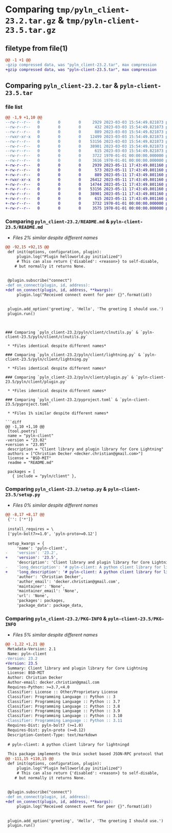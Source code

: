 # Comparing `tmp/pyln_client-23.2.tar.gz` & `tmp/pyln-client-23.5.tar.gz`

## filetype from file(1)

```diff
@@ -1 +1 @@
-gzip compressed data, was "pyln_client-23.2.tar", max compression
+gzip compressed data, was "pyln-client-23.5.tar", max compression
```

## Comparing `pyln_client-23.2.tar` & `pyln-client-23.5.tar`

### file list

```diff
@@ -1,9 +1,10 @@
--rw-r--r--   0        0        0     2929 2023-03-03 15:54:49.821873 pyln_client-23.2/README.md
--rw-r--r--   0        0        0      432 2023-03-03 15:54:49.821873 pyln_client-23.2/pyln/client/__init__.py
--rw-r--r--   0        0        0      889 2023-03-03 15:54:49.821873 pyln_client-23.2/pyln/client/clnutils.py
--rwxr-xr-x   0        0        0    12499 2023-03-03 15:54:49.821873 pyln_client-23.2/pyln/client/gossmap.py
--rw-r--r--   0        0        0    53156 2023-03-03 15:54:49.821873 pyln_client-23.2/pyln/client/lightning.py
--rw-r--r--   0        0        0    38901 2023-03-03 15:54:49.821873 pyln_client-23.2/pyln/client/plugin.py
--rw-r--r--   0        0        0      615 2023-03-03 15:54:49.821873 pyln_client-23.2/pyproject.toml
--rw-r--r--   0        0        0     3722 1970-01-01 00:00:00.000000 pyln_client-23.2/setup.py
--rw-r--r--   0        0        0     3616 1970-01-01 00:00:00.000000 pyln_client-23.2/PKG-INFO
+-rw-r--r--   0        0        0     2939 2023-05-11 17:43:49.801160 pyln-client-23.5/README.md
+-rw-r--r--   0        0        0      573 2023-05-11 17:43:49.801160 pyln-client-23.5/pyln/client/__init__.py
+-rw-r--r--   0        0        0      889 2023-05-11 17:43:49.801160 pyln-client-23.5/pyln/client/clnutils.py
+-rwxr-xr-x   0        0        0    26412 2023-05-11 17:43:49.801160 pyln-client-23.5/pyln/client/gossmap.py
+-rw-r--r--   0        0        0    14744 2023-05-11 17:43:49.801160 pyln-client-23.5/pyln/client/gossmapstats.py
+-rw-r--r--   0        0        0    53156 2023-05-11 17:43:49.801160 pyln-client-23.5/pyln/client/lightning.py
+-rw-r--r--   0        0        0    38901 2023-05-11 17:43:49.801160 pyln-client-23.5/pyln/client/plugin.py
+-rw-r--r--   0        0        0      615 2023-05-11 17:43:49.801160 pyln-client-23.5/pyproject.toml
+-rw-r--r--   0        0        0     3732 1970-01-01 00:00:00.000000 pyln-client-23.5/setup.py
+-rw-r--r--   0        0        0     3575 1970-01-01 00:00:00.000000 pyln-client-23.5/PKG-INFO
```

### Comparing `pyln_client-23.2/README.md` & `pyln-client-23.5/README.md`

 * *Files 2% similar despite different names*

```diff
@@ -92,15 +92,15 @@
 def init(options, configuration, plugin):
     plugin.log("Plugin helloworld.py initialized")
     # This can also return {'disabled': <reason>} to self-disable,
 	# but normally it returns None.
 
 
 @plugin.subscribe("connect")
-def on_connect(plugin, id, address):
+def on_connect(plugin, id, address, **kwargs):
     plugin.log("Received connect event for peer {}".format(id))
 
 
 plugin.add_option('greeting', 'Hello', 'The greeting I should use.')
 plugin.run()
 
 ```
```

### Comparing `pyln_client-23.2/pyln/client/clnutils.py` & `pyln-client-23.5/pyln/client/clnutils.py`

 * *Files identical despite different names*

### Comparing `pyln_client-23.2/pyln/client/lightning.py` & `pyln-client-23.5/pyln/client/lightning.py`

 * *Files identical despite different names*

### Comparing `pyln_client-23.2/pyln/client/plugin.py` & `pyln-client-23.5/pyln/client/plugin.py`

 * *Files identical despite different names*

### Comparing `pyln_client-23.2/pyproject.toml` & `pyln-client-23.5/pyproject.toml`

 * *Files 1% similar despite different names*

```diff
@@ -1,10 +1,10 @@
 [tool.poetry]
 name = "pyln-client"
-version = "23.02"
+version = "23.05"
 description = "Client library and plugin library for Core Lightning"
 authors = ["Christian Decker <decker.christian@gmail.com>"]
 license = "BSD-MIT"
 readme = "README.md"
 
 packages = [
   { include = "pyln/client" },
```

### Comparing `pyln_client-23.2/setup.py` & `pyln-client-23.5/setup.py`

 * *Files 0% similar despite different names*

```diff
@@ -8,17 +8,17 @@
 {'': ['*']}
 
 install_requires = \
 ['pyln-bolt7>=1.0', 'pyln-proto>=0.12']
 
 setup_kwargs = {
     'name': 'pyln-client',
-    'version': '23.2',
+    'version': '23.5',
     'description': 'Client library and plugin library for Core Lightning',
-    'long_description': '# pyln-client: A python client library for lightningd\n\nThis package implements the Unix socket based JSON-RPC protocol that\n`lightningd` exposes to the rest of the world. It can be used to call\narbitrary functions on the RPC interface, and serves as a basis for plugins\nwritten in python.\n\n\n## Installation\n\n`pyln-client` is available on `pip`:\n\n```\npip install pyln-client\n```\n\nAlternatively you can also install the development version to get access to\ncurrently unreleased features by checking out the Core Lightning source code and\ninstalling into your python3 environment:\n\n```bash\ngit clone https://github.com/ElementsProject/lightning.git\ncd lightning/contrib/pyln-client\npoetry install\n```\n\nThis will add links to the library into your environment so changing the\nchecked out source code will also result in the environment picking up these\nchanges. Notice however that unreleased versions may change API without\nwarning, so test thoroughly with the released version.\n\n## Examples\n\n\n### Using the JSON-RPC client\n```py\n"""\nGenerate invoice on one daemon and pay it on the other\n"""\nfrom pyln.client import LightningRpc\nimport random\n\n# Create two instances of the LightningRpc object using two different Core Lightning daemons on your computer\nl1 = LightningRpc("/tmp/lightning1/lightning-rpc")\nl5 = LightningRpc("/tmp/lightning5/lightning-rpc")\n\ninfo5 = l5.getinfo()\nprint(info5)\n\n# Create invoice for test payment\ninvoice = l5.invoice(100, "lbl{}".format(random.random()), "testpayment")\nprint(invoice)\n\n# Get route to l1\nroute = l1.getroute(info5[\'id\'], 100, 1)\nprint(route)\n\n# Pay invoice\nprint(l1.sendpay(route[\'route\'], invoice[\'payment_hash\']))\n```\n\n### Writing a plugin\n\nPlugins are programs that `lightningd` can be configured to execute alongside\nthe main daemon. They allow advanced interactions with and customizations to\nthe daemon.\n\n```python\n#!/usr/bin/env python3\nfrom pyln.client import Plugin\n\nplugin = Plugin()\n\n@plugin.method("hello")\ndef hello(plugin, name="world"):\n    """This is the documentation string for the hello-function.\n\n    It gets reported as the description when registering the function\n    as a method with `lightningd`.\n\n    If this returns (a dict), that\'s the JSON "result" returned.  If\n    it raises an exception, that causes a JSON "error" return (raising\n    pyln.client.RpcException allows finer control over the return).\n    """\n    greeting = plugin.get_option(\'greeting\')\n    s = \'{} {}\'.format(greeting, name)\n    plugin.log(s)\n    return s\n\n\n@plugin.init()\ndef init(options, configuration, plugin):\n    plugin.log("Plugin helloworld.py initialized")\n    # This can also return {\'disabled\': <reason>} to self-disable,\n\t# but normally it returns None.\n\n\n@plugin.subscribe("connect")\ndef on_connect(plugin, id, address):\n    plugin.log("Received connect event for peer {}".format(id))\n\n\nplugin.add_option(\'greeting\', \'Hello\', \'The greeting I should use.\')\nplugin.run()\n\n```\n',
+    'long_description': '# pyln-client: A python client library for lightningd\n\nThis package implements the Unix socket based JSON-RPC protocol that\n`lightningd` exposes to the rest of the world. It can be used to call\narbitrary functions on the RPC interface, and serves as a basis for plugins\nwritten in python.\n\n\n## Installation\n\n`pyln-client` is available on `pip`:\n\n```\npip install pyln-client\n```\n\nAlternatively you can also install the development version to get access to\ncurrently unreleased features by checking out the Core Lightning source code and\ninstalling into your python3 environment:\n\n```bash\ngit clone https://github.com/ElementsProject/lightning.git\ncd lightning/contrib/pyln-client\npoetry install\n```\n\nThis will add links to the library into your environment so changing the\nchecked out source code will also result in the environment picking up these\nchanges. Notice however that unreleased versions may change API without\nwarning, so test thoroughly with the released version.\n\n## Examples\n\n\n### Using the JSON-RPC client\n```py\n"""\nGenerate invoice on one daemon and pay it on the other\n"""\nfrom pyln.client import LightningRpc\nimport random\n\n# Create two instances of the LightningRpc object using two different Core Lightning daemons on your computer\nl1 = LightningRpc("/tmp/lightning1/lightning-rpc")\nl5 = LightningRpc("/tmp/lightning5/lightning-rpc")\n\ninfo5 = l5.getinfo()\nprint(info5)\n\n# Create invoice for test payment\ninvoice = l5.invoice(100, "lbl{}".format(random.random()), "testpayment")\nprint(invoice)\n\n# Get route to l1\nroute = l1.getroute(info5[\'id\'], 100, 1)\nprint(route)\n\n# Pay invoice\nprint(l1.sendpay(route[\'route\'], invoice[\'payment_hash\']))\n```\n\n### Writing a plugin\n\nPlugins are programs that `lightningd` can be configured to execute alongside\nthe main daemon. They allow advanced interactions with and customizations to\nthe daemon.\n\n```python\n#!/usr/bin/env python3\nfrom pyln.client import Plugin\n\nplugin = Plugin()\n\n@plugin.method("hello")\ndef hello(plugin, name="world"):\n    """This is the documentation string for the hello-function.\n\n    It gets reported as the description when registering the function\n    as a method with `lightningd`.\n\n    If this returns (a dict), that\'s the JSON "result" returned.  If\n    it raises an exception, that causes a JSON "error" return (raising\n    pyln.client.RpcException allows finer control over the return).\n    """\n    greeting = plugin.get_option(\'greeting\')\n    s = \'{} {}\'.format(greeting, name)\n    plugin.log(s)\n    return s\n\n\n@plugin.init()\ndef init(options, configuration, plugin):\n    plugin.log("Plugin helloworld.py initialized")\n    # This can also return {\'disabled\': <reason>} to self-disable,\n\t# but normally it returns None.\n\n\n@plugin.subscribe("connect")\ndef on_connect(plugin, id, address, **kwargs):\n    plugin.log("Received connect event for peer {}".format(id))\n\n\nplugin.add_option(\'greeting\', \'Hello\', \'The greeting I should use.\')\nplugin.run()\n\n```\n',
     'author': 'Christian Decker',
     'author_email': 'decker.christian@gmail.com',
     'maintainer': 'None',
     'maintainer_email': 'None',
     'url': 'None',
     'packages': packages,
     'package_data': package_data,
```

### Comparing `pyln_client-23.2/PKG-INFO` & `pyln-client-23.5/PKG-INFO`

 * *Files 5% similar despite different names*

```diff
@@ -1,22 +1,21 @@
 Metadata-Version: 2.1
 Name: pyln-client
-Version: 23.2
+Version: 23.5
 Summary: Client library and plugin library for Core Lightning
 License: BSD-MIT
 Author: Christian Decker
 Author-email: decker.christian@gmail.com
 Requires-Python: >=3.7,<4.0
 Classifier: License :: Other/Proprietary License
 Classifier: Programming Language :: Python :: 3
 Classifier: Programming Language :: Python :: 3.7
 Classifier: Programming Language :: Python :: 3.8
 Classifier: Programming Language :: Python :: 3.9
 Classifier: Programming Language :: Python :: 3.10
-Classifier: Programming Language :: Python :: 3.11
 Requires-Dist: pyln-bolt7 (>=1.0)
 Requires-Dist: pyln-proto (>=0.12)
 Description-Content-Type: text/markdown
 
 # pyln-client: A python client library for lightningd
 
 This package implements the Unix socket based JSON-RPC protocol that
@@ -111,15 +110,15 @@
 def init(options, configuration, plugin):
     plugin.log("Plugin helloworld.py initialized")
     # This can also return {'disabled': <reason>} to self-disable,
 	# but normally it returns None.
 
 
 @plugin.subscribe("connect")
-def on_connect(plugin, id, address):
+def on_connect(plugin, id, address, **kwargs):
     plugin.log("Received connect event for peer {}".format(id))
 
 
 plugin.add_option('greeting', 'Hello', 'The greeting I should use.')
 plugin.run()
 
 ```
```

